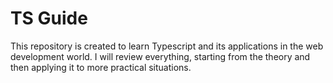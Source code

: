 <h1>TS Guide</h1>
This repository is created to learn Typescript and its applications in the web development world. I will review everything, starting from the theory and then applying it to more practical situations.

